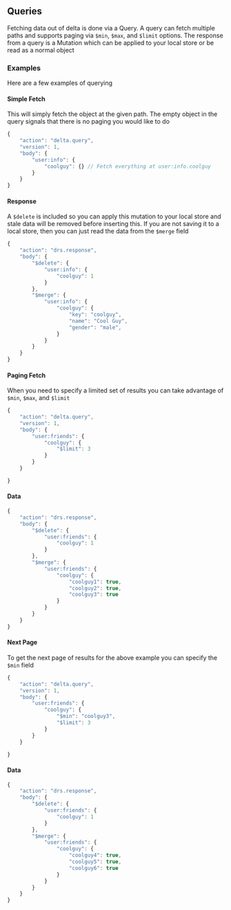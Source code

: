 ## Queries
Fetching data out of delta is done via a Query.  A query can fetch multiple paths and supports paging via `$min`, `$max`, and `$limit` options.  The response from a query is a Mutation which can be applied to your local store or be read as a normal object

### Examples
Here are a few examples of querying

#### Simple Fetch
This will simply fetch the object at the given path. The empty object in the query signals that there is no paging you would like to do
```javascript
{
	"action": "delta.query",
	"version": 1,
	"body": {
		"user:info": {
			"coolguy": {} // Fetch everything at user:info.coolguy
		}
	}
}
```

#### Response
A `$delete` is included so you can apply this mutation to your local store and stale data will be removed before inserting this. If you are not saving it to a local store, then you can just read the data from the `$merge` field
```javascript
{
	"action": "drs.response",
	"body": {
		"$delete": {
			"user:info": {
				"coolguy": 1
			}
		},
		"$merge": {
			"user:info": {
				"coolguy": {
					"key": "coolguy",
					"name": "Cool Guy",
					"gender": "male",
				}
			}
		}
	}
}
```

#### Paging Fetch
When you need to specify a limited set of results you can take advantage of `$min`, `$max`, and `$limit`

```javascript
{
	"action": "delta.query",
	"version": 1,
	"body": {
		"user:friends": {
			"coolguy": {
				"$limit": 3
			}
		}
	}

}
```

#### Data
```javascript
{
	"action": "drs.response",
	"body": {
		"$delete": {
			"user:friends": {
				"coolguy": 1
			}
		},
		"$merge": {
			"user:friends": {
				"coolguy": {
					"coolguy1": true,
					"coolguy2": true,
					"coolguy3": true
				}
			}
		}
	}
}
```

#### Next Page
To get the next page of results for the above example you can specify the `$min` field

```javascript
{
	"action": "delta.query",
	"version": 1,
	"body": {
		"user:friends": {
			"coolguy": {
				"$min": "coolguy3",
				"$limit": 3
			}
		}
	}

}
```
#### Data
```javascript
{
	"action": "drs.response",
	"body": {
		"$delete": {
			"user:friends": {
				"coolguy": 1
			}
		},
		"$merge": {
			"user:friends": {
				"coolguy": {
					"coolguy4": true,
					"coolguy5": true,
					"coolguy6": true
				}
			}
		}
	}
}
```

